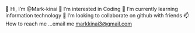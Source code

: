 👋 Hi, I’m @Mark-kinai
👀 I’m interested in Coding
🌱 I’m currently learning  information technology
💞️ I’m looking to collaborate on github with friends 
📫 How to reach me ...email me markkinai3@gmail.com
